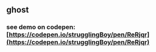 ## ghost
### see demo on codepen: [https://codepen.io/strugglingBoy/pen/ReRjqr](https://codepen.io/strugglingBoy/pen/ReRjqr)